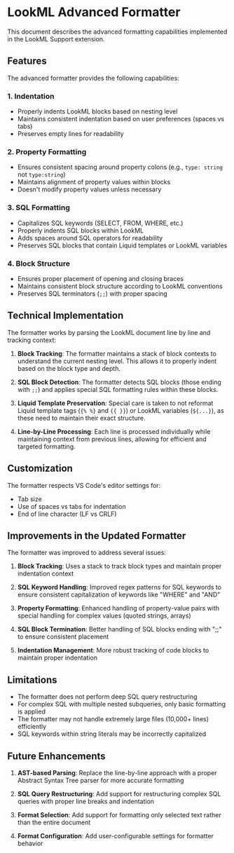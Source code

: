# LookML Advanced Formatter

This document describes the advanced formatting capabilities implemented in the LookML Support extension.

## Features

The advanced formatter provides the following capabilities:

### 1. Indentation

* Properly indents LookML blocks based on nesting level
* Maintains consistent indentation based on user preferences (spaces vs tabs)
* Preserves empty lines for readability

### 2. Property Formatting

* Ensures consistent spacing around property colons (e.g., `type: string` not `type:string`)
* Maintains alignment of property values within blocks
* Doesn't modify property values unless necessary

### 3. SQL Formatting

* Capitalizes SQL keywords (SELECT, FROM, WHERE, etc.)
* Properly indents SQL blocks within LookML
* Adds spaces around SQL operators for readability
* Preserves SQL blocks that contain Liquid templates or LookML variables

### 4. Block Structure

* Ensures proper placement of opening and closing braces
* Maintains consistent block structure according to LookML conventions
* Preserves SQL terminators (`;;`) with proper spacing

## Technical Implementation

The formatter works by parsing the LookML document line by line and tracking context:

1. **Block Tracking**: The formatter maintains a stack of block contexts to understand the current nesting level. This allows it to properly indent based on the block type and depth.

2. **SQL Block Detection**: The formatter detects SQL blocks (those ending with `;;`) and applies special SQL formatting rules within these blocks.

3. **Liquid Template Preservation**: Special care is taken to not reformat Liquid template tags (`{% %}` and `{{ }}`) or LookML variables (`${...}`), as these need to maintain their exact structure.

4. **Line-by-Line Processing**: Each line is processed individually while maintaining context from previous lines, allowing for efficient and targeted formatting.

## Customization

The formatter respects VS Code's editor settings for:

* Tab size
* Use of spaces vs tabs for indentation
* End of line character (LF vs CRLF)

## Improvements in the Updated Formatter

The formatter was improved to address several issues:

1. **Block Tracking**: Uses a stack to track block types and maintain proper indentation context

2. **SQL Keyword Handling**: Improved regex patterns for SQL keywords to ensure consistent capitalization of keywords like "WHERE" and "AND"

3. **Property Formatting**: Enhanced handling of property-value pairs with special handling for complex values (quoted strings, arrays)

4. **SQL Block Termination**: Better handling of SQL blocks ending with ";;" to ensure consistent placement

5. **Indentation Management**: More robust tracking of code blocks to maintain proper indentation

## Limitations

* The formatter does not perform deep SQL query restructuring
* For complex SQL with multiple nested subqueries, only basic formatting is applied
* The formatter may not handle extremely large files (10,000+ lines) efficiently
* SQL keywords within string literals may be incorrectly capitalized

## Future Enhancements

1. **AST-based Parsing**: Replace the line-by-line approach with a proper Abstract Syntax Tree parser for more accurate formatting

2. **SQL Query Restructuring**: Add support for restructuring complex SQL queries with proper line breaks and indentation

3. **Format Selection**: Add support for formatting only selected text rather than the entire document

4. **Format Configuration**: Add user-configurable settings for formatter behavior